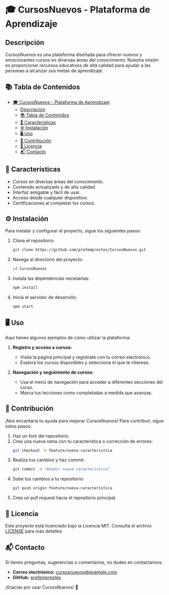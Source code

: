 # 🎓 CursosNuevos - Plataforma de Aprendizaje

## Descripción

CursosNuevos es una plataforma diseñada para ofrecer nuevos y emocionantes cursos en diversas áreas del conocimiento. Nuestra misión es proporcionar recursos educativos de alta calidad para ayudar a las personas a alcanzar sus metas de aprendizaje.

## 📚 Tabla de Contenidos

- [🎓 CursosNuevos - Plataforma de Aprendizaje](#-cursosnuevos---plataforma-de-aprendizaje)
  - [Descripción](#descripción)
  - [📚 Tabla de Contenidos](#-tabla-de-contenidos)
  - [🌟 Características](#-características)
  - [⚙️ Instalación](#️-instalación)
  - [🖥️ Uso](#️-uso)
  - [🤝 Contribución](#-contribución)
  - [📄 Licencia](#-licencia)
  - [📬 Contacto](#-contacto)

## 🌟 Características

- Cursos en diversas áreas del conocimiento.
- Contenido actualizado y de alta calidad.
- Interfaz amigable y fácil de usar.
- Acceso desde cualquier dispositivo.
- Certificaciones al completar los cursos.

## ⚙️ Instalación

Para instalar y configurar el proyecto, sigue los siguientes pasos:

1. Clona el repositorio:
    ```bash
    git clone https://github.com/profemprestes/CursosNuevos.git
    ```

2. Navega al directorio del proyecto:
    ```bash
    cd CursosNuevos
    ```

3. Instala las dependencias necesarias:
    ```bash
    npm install
    ```

4. Inicia el servidor de desarrollo:
    ```bash
    npm start
    ```

## 🖥️ Uso

Aquí tienes algunos ejemplos de cómo utilizar la plataforma:

1. **Registro y acceso a cursos:**
    - Visita la página principal y regístrate con tu correo electrónico.
    - Explora los cursos disponibles y selecciona el que te interese.

2. **Navegación y seguimiento de cursos:**
    - Usa el menú de navegación para acceder a diferentes secciones del curso.
    - Marca tus lecciones como completadas a medida que avanzas.

## 🤝 Contribución

¡Nos encantaría tu ayuda para mejorar CursosNuevos! Para contribuir, sigue estos pasos:

1. Haz un fork del repositorio.
2. Crea una nueva rama con tu característica o corrección de errores:
    ```bash
    git checkout -b feature/nueva-caracteristica
    ```
3. Realiza tus cambios y haz commit:
    ```bash
    git commit -m "Añadir nueva característica"
    ```
4. Sube tus cambios a tu repositorio:
    ```bash
    git push origin feature/nueva-caracteristica
    ```
5. Crea un pull request hacia el repositorio principal.

## 📄 Licencia

Este proyecto está licenciado bajo la Licencia MIT. Consulta el archivo [LICENSE](LICENSE) para más detalles.

## 📬 Contacto

Si tienes preguntas, sugerencias o comentarios, no dudes en contactarnos:

- **Correo electrónico:** cursosnuevos@example.com
- **GitHub:** [profemprestes](https://github.com/profemprestes)

¡Gracias por usar CursosNuevos! 🎉